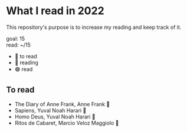 # What I read in 2022

This repository's purpose is to increase my reading and keep track of it.

goal: 15 \
read: ~/15

- 🔴 to read
- 🔵 reading
- 🟢 read

## To read

- The Diary of Anne Frank, Anne Frank 🔴
- Sapiens, Yuval Noah Harari 🔵
- Homo Deus, Yuval Noah Harari 🔴
- Ritos de Cabaret, Marcio Veloz Maggiolo 🔴
